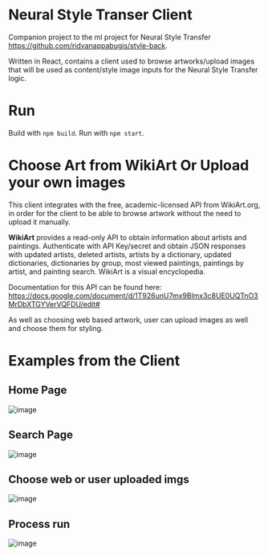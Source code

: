 # Neural Style Transer Client
Companion project to the ml project for Neural Style Transfer https://github.com/ridvanappabugis/style-back.

Written in React, contains a client used to browse artworks/upload images that will be used as content/style image inputs for the Neural Style Transfer logic.

# Run
Build with ```npm build```. Run with ```npm start```.

# Choose Art from WikiArt Or Upload your own images

This client integrates with the free, academic-licensed API from WikiArt.org, in order for the client to be able to browse artwork without the need to upload it manually. 

<b>WikiArt</b> provides a read-only API to obtain information about artists and paintings. Authenticate with API Key/secret and obtain JSON responses with updated artists, deleted artists, artists by a dictionary, updated dictionaries, dictionaries by group, most viewed paintings, paintings by artist, and painting search. WikiArt is a visual encyclopedia.

Documentation for this API can be found here:  https://docs.google.com/document/d/1T926unU7mx9Blmx3c8UE0UQTnO3MrDbXTGYVerVQFDU/edit#

As well as choosing web based artwork, user can upload images as well and choose them for styling.

# Examples from the Client

## Home Page
![image](https://user-images.githubusercontent.com/37189321/145401612-13aa220d-d64d-42c5-8595-6053d96d9933.png)

## Search Page
![image](https://user-images.githubusercontent.com/37189321/145401832-c2dbc9f0-08d8-4e2f-bd1b-84cf97cefad2.png)

## Choose web or user uploaded imgs
![image](https://user-images.githubusercontent.com/37189321/145402137-f449b073-4751-4d61-895e-415ce777e164.png)

## Process run
![image](https://user-images.githubusercontent.com/37189321/145402645-05ad4cff-0fa5-46ad-bf03-bac8a9aa0174.png)
